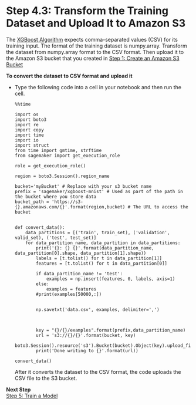 # Step 4\.3: Transform the Training Dataset and Upload It to Amazon S3<a name="ex1-preprocess-data-transform"></a>

The [XGBoost Algorithm](xgboost.md) expects comma\-separated values \(CSV\) for its training input\. The format of the training dataset is numpy\.array\. Transform the dataset from numpy\.array format to the CSV format\. Then upload it to the Amazon S3 bucket that you created in [Step 1: Create an Amazon S3 Bucket](gs-config-permissions.md)

**To convert the dataset to CSV format and upload it**
+ Type the following code into a cell in your notebook and then run the cell\.

  ```
  %%time
  
  import os
  import boto3
  import re
  import copy
  import time
  import io
  import struct
  from time import gmtime, strftime
  from sagemaker import get_execution_role
  
  role = get_execution_role()
  
  region = boto3.Session().region_name
  
  bucket='myBucket' # Replace with your s3 bucket name
  prefix = 'sagemaker/xgboost-mnist' # Used as part of the path in the bucket where you store data
  bucket_path = 'https://s3-{}.amazonaws.com/{}'.format(region,bucket) # The URL to access the bucket
  
  
  def convert_data():
      data_partitions = [('train', train_set), ('validation', valid_set), ('test', test_set)]
      for data_partition_name, data_partition in data_partitions:
          print('{}: {} {}'.format(data_partition_name, data_partition[0].shape, data_partition[1].shape))
          labels = [t.tolist() for t in data_partition[1]]
          features = [t.tolist() for t in data_partition[0]]
          
          if data_partition_name != 'test':
              examples = np.insert(features, 0, labels, axis=1)
          else:
              examples = features
          #print(examples[50000,:])
          
          
          np.savetxt('data.csv', examples, delimiter=',')
          
          
          
          key = "{}/{}/examples".format(prefix,data_partition_name)
          url = 's3://{}/{}'.format(bucket, key)
          boto3.Session().resource('s3').Bucket(bucket).Object(key).upload_file('data.csv')
          print('Done writing to {}'.format(url))
          
  convert_data()
  ```

  After it converts the dataset to the CSV format, the code uploads the CSV file to the S3 bucket\. 

**Next Step**  
[Step 5: Train a Model](ex1-train-model.md)
